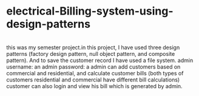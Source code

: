 # electrical-Billing-system-using-design-patterns
<br>
this was my semester project.in this project, I have used three design patterns (factory design pattern, null object pattern, and composite pattern).
And to save the customer record I have used a file system.
admin username: an
admin password: a
admin can add customers  based on commercial and residential,  and calculate customer bills (both types of customers residential and commercial have different bill calculations)
customer can also login and view his bill which is generated by admin.
